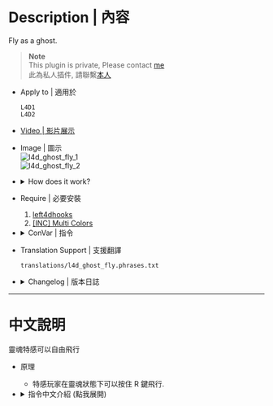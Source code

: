 # Description | 內容
Fly as a ghost.

> __Note__ <br/>
This plugin is private, Please contact [me](/#私人插件列表-private-plugins-list)<br/>
此為私人插件, 請聯繫[本人](/#私人插件列表-private-plugins-list)

* Apply to | 適用於
	```
	L4D1
	L4D2
	```

* [Video | 影片展示](https://youtube.com/shorts/mpXcMlBeaPM)

* Image | 圖示
	<br/>![l4d_ghost_fly_1](image/l4d_ghost_fly_1.gif)
	<br/>![l4d_ghost_fly_2](image/l4d_ghost_fly_2.gif)

* <details><summary>How does it work?</summary>

	* As a ghost you can fly by holding RELOAD button.
</details>

* Require | 必要安裝
	1. [left4dhooks](https://forums.alliedmods.net/showthread.php?t=321696)
    2. [[INC] Multi Colors](https://github.com/fbef0102/L4D1_2-Plugins/releases/tag/Multi-Colors)

* <details><summary>ConVar | 指令</summary>

	* cfg/sourcemod/l4d_ghost_fly.cfg
		```php
		// 0=Plugin off, 1=Plugin on. Turn the ability for ghosts to fly
		l4d_ghost_fly_enable "1"

		// If, player can not spawn while flying.
		l4d_ghost_fly_spawn_block "1"

		// How message displays. (0: Disable, 1:In chat, 2: In Hint Box, 3: In center text)
		l4d_ghost_fly_announce_type "2"

		// Ghost flying speed.
		l4d_ghost_fly_speed "50"

		// Ghost flying max speed.
		l4d_ghost_fly_max_speed "500"

		// If 1, Ghost Smoker can fly.
		l4d_ghost_fly_smoker_enable "1"

		// If 1, Ghost Boomer can fly.
		l4d_ghost_fly_boomer_enable "1"

		// If 1, Ghost Hunter can fly.
		l4d_ghost_fly_hunter_enable "1"

		// If 1, Ghost Spitter can fly.
		l4d_ghost_fly_spitter_enable "1"

		// If 1, Ghost Jockey can fly.
		l4d_ghost_fly_jockey_enable "1"

		// If 1, Ghost Charger can fly.
		l4d_ghost_fly_charger_enable "1"
		```
</details>
	
* Translation Support | 支援翻譯
	```
	translations/l4d_ghost_fly.phrases.txt
	```

* <details><summary>Changelog | 版本日誌</summary>

	* v1.0h (2023-12-18)
		* Remake code, convert code to latest syntax
		* Fix warnings when compiling on SourceMod 1.11.
		* Optimize code and improve performance
		* Use left4dhooks
		* Translation Support

	* v1.1.1
		* [Original Plugin By madcap](https://forums.alliedmods.net/showthread.php?t=100480)
</details>

- - - -
# 中文說明
靈魂特感可以自由飛行

* 原理
	* 特感玩家在靈魂狀態下可以按住 R 鍵飛行.

* <details><summary>指令中文介紹 (點我展開)</summary>

	* cfg/sourcemod/l4d_ghost_fly.cfg
		```php
		// 0=關閉插件, 1=啟動插件，靈魂狀態下可以按住 R 鍵飛行.
		l4d_ghost_fly_enable "1"

		// 為1時，飛行途中不能復活
		l4d_ghost_fly_spawn_block "1"

		// 提示該如何顯示. (0: 不提示, 1: 聊天框, 2: 黑底白字框, 3: 螢幕正中間)
		l4d_ghost_fly_announce_type "2"

		// 飛行速度
		l4d_ghost_fly_speed "50"

		// 飛行最高速度
		l4d_ghost_fly_max_speed "500"

		// 為1時，靈魂Smoker可以飛行
		l4d_ghost_fly_smoker_enable "1"

		// 為1時，靈魂Boomer可以飛行
		l4d_ghost_fly_boomer_enable "1"

		// 為1時，靈魂Hunter可以飛行
		l4d_ghost_fly_hunter_enable "1"

		// 為1時，靈魂Spitter可以飛行
		l4d_ghost_fly_spitter_enable "1"

		// 為1時，靈魂Jockey可以飛行
		l4d_ghost_fly_jockey_enable "1"

		// 為1時，靈魂Charger可以飛行
		l4d_ghost_fly_charger_enable "1"
		```
</details>
